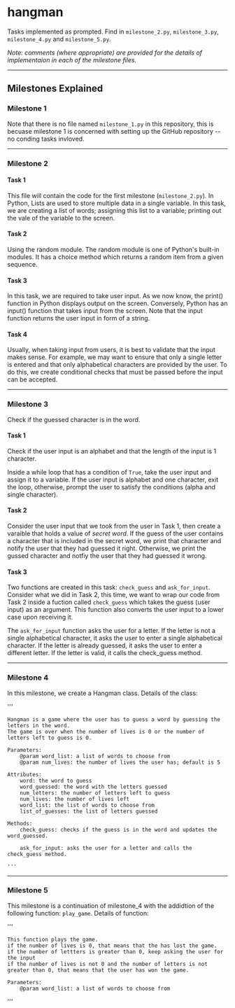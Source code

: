 # hangman
Tasks implemented as prompted. Find in `milestone_2.py`, `milestone_3.py`, `milestone_4.py` and `milestone_5.py`.

*Note: comments (where appropriate) are provided for the details of implementaion in each of the milestone files.*

--------------------------------------------------------------------------------
## Milestones Explained

### Milestone 1
Note that there is no file named `milestone_1.py` in this repository, this is becuase milestone 1 is concerned with setting up the GitHub repository -- no conding tasks invloved.

---------
### Milestone 2
#### Task 1
 This file will contain the code for the first milestone (`milestone_2.py`). In Python, Lists are used to store multiple data in a single variable. In this task, we are creating a list of words; assigning this list to a variable; printing out the vale of the variable to the screen.

#### Task 2
Using the random module. The random module is one of Python's built-in modules. It has a choice method which returns a random item from a given sequence.

#### Task 3
In this task, we are required to take user input. As we now know, the print() function in Python displays output on the screen. Conversely, Python has an input() function that takes input from the screen. Note that the input function returns the user input in form of a string.

#### Task 4
Usually, when taking input from users, it is best to validate that the input makes sense. For example, we may want to ensure that only a single letter is entered and that only alphabetical characters are provided by the user. To do this, we create conditional checks that must be passed before the input can be accepted.

---------
### Milestone 3
Check if the guessed character is in the word.
#### Task 1
Check if the user input is an alphabet and that the length of the input is 1 character.

Inside a while loop that has a condition of `True`, take the user input and assign it to a variable.
If the user input is alphabet and one character, exit the loop, otherwise, prompt the user to satisfy the conditions (alpha and single character).

#### Task 2
Consider the user input that we took from the user in Task 1, then create a varaible that holds a value of *secret word*. If the guess of the user contains a character that is included in the secret word, we print that character and notify the user that they had guessed it right. Otherwise, we print the gussed character and notfiy the user that they had guessed it wrong.

#### Task 3
Two functions are created in this task: `check_guess` and `ask_for_input`.
Consider what we did in Task 2, this time, we want to wrap our code from Task 2 inside a fuction called `check_guess` which takes the guess (user input) as an argument. This function also converts the user input to a lower case upon receiving it.

The `ask_for_input` function asks the user for a letter. 
If the letter is not a single alphabetical character, it asks the user to enter a single alphabetical character.
If the letter is already guessed, it asks the user to enter a different letter.
If the letter is valid, it calls the check_guess method.

---------
### Milestone 4
In this milestone, we create a Hangman class. Details of the class:

 '''

    Hangman is a game where the user has to guess a word by guessing the letters in the word.
    The game is over when the number of lives is 0 or the number of letters left to guess is 0.

    Parameters:
        @param word_list: a list of words to choose from
        @param num_lives: the number of lives the user has; default is 5

    Attributes:
        word: the word to guess
        word_guessed: the word with the letters guessed
        num_letters: the number of letters left to guess
        num_lives: the number of lives left
        word_list: the list of words to choose from
        list_of_guesses: the list of letters guessed

    Methods:
        check_guess: checks if the guess is in the word and updates the word_guessed.

        ask_for_input: asks the user for a letter and calls the check_guess method.

    '''

---------
### Milestone 5
This milestone is a continuation of milestone_4 with the addidtion of the following function:
`play_game`. Details of function:

'''

    This function plays the game.
    if the number of lives is 0, that means that the has lost the game.
    if the number of lettters is greater than 0, keep asking the user for the input
    if the number of lives is not 0 and the number of letters is not greater than 0, that means that the user has won the game.

    Parameters:
        @param word_list: a list of words to choose from

'''






